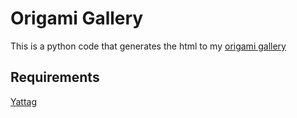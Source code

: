 # Origami Gallery
This is a python code that generates the html to my [origami gallery](https://manametaira.github.io/OrigamiGallery/)

## Requirements
[Yattag](www.yattag.org)
